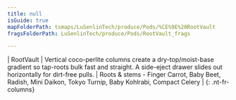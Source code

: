 ```yaml
---
title: null
isGuide: true
mapFolderPath: tsmaps/LuSenlinTech/produce/Pods/%CE%9E%20RootVault
fragsFolderPath: LuSenlinTech/produce/Pods/RootVault_frags

---
```



<!-- tsGuideRenderComment {"guide":{"id":"xbLMUY2JQ","path":"LuSenlinTech/produce/Pods","fragmentFolderPath":"LuSenlinTech/produce/Pods/RootVault_frags"},"fragment":{"id":"xbLMUY2JQ","topLevelMapKey":"welO3r01ex","mapKeyChain":"welO3r01ex","guideID":"xbLMUY0oT","guidePath":"c:/GitHub/MuddySpud/MuddySpud.github.io/tsmaps/LuSenlinTech/produce/Pods/RootVault.tspod","chartKey":"welO3r01ex","isLeaf":false,"options":[{"id":"xbLMUc22h","option":"RootVault details","order":1,"isAncillary":true}]}} -->

| RootVault | Vertical coco-perlite columns create a dry-top/moist-base gradient so tap-roots bulk fast and straight. A side-eject drawer slides out horizontally for dirt-free pulls. | Roots & stems - Finger Carrot, Baby Beet, Radish, Mini Daikon, Tokyo Turnip, Baby Kohlrabi, Compact Celery |
{: .nt-fr-columns}
